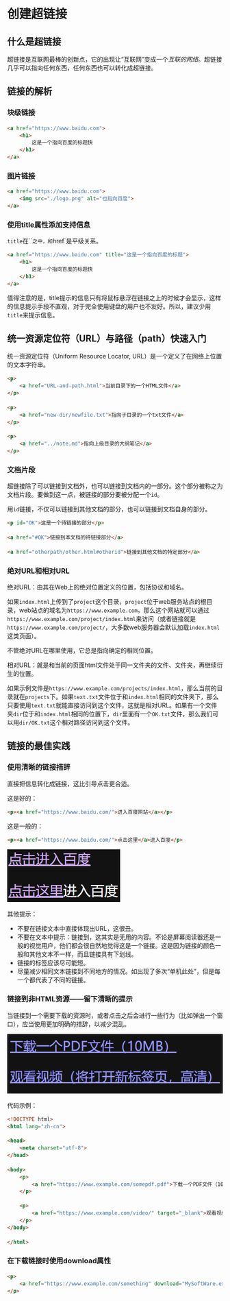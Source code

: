 # 创建超链接

## 什么是超链接

超链接是互联网最棒的创新点，它的出现让“互联网”变成一个*互联的网络*。超链接几乎可以指向任何东西，任何东西也可以转化成超链接。

## 链接的解析

### 块级链接

```html
<a href="https://www.baidu.com">
    <h1>
        这是一个指向百度的标题快
    </h1>
</a>
```

### 图片链接

```html
<a href="https://www.baidu.com">
    <img src="./logo.png" alt="也指向百度">
</a>
```

### 使用title属性添加支持信息

`title`在``<a>`之中，和`href`是平级关系。

```html
<a href="https://www.baidu.com" title="这是一个指向百度的标题">
    <h1>
        这是一个指向百度的标题快
    </h1>
</a>
```

值得注意的是，title提示的信息只有将鼠标悬浮在链接之上的时候才会显示，这样的信息提示手段不直观，对于完全使用键盘的用户也不友好。所以，建议少用`title`来提示信息。

## 统一资源定位符（URL）与路径（path）快速入门

统一资源定位符（Uniform Resource Locator, URL）是一个定义了在网络上位置的文本字符串。

```html
<p>
    <a href="URL-and-path.html">当前目录下的一个HTML文件</a>
</p>

<p>
    <a href="new-dir/newfile.txt">指向子目录的一个txt文件</a>
</p>

<p>
    <a href="../note.md">指向上级目录的大纲笔记</a>
</p>
```

### 文档片段

超链接除了可以链接到文档外，也可以链接到文档内的一部分。这个部分被称之为文档片段。要做到这一点，被链接的部分要被分配一个`id`。

用`id`链接，不仅可以链接到其他文档的部分，也可以链接到文档自身的部分。

```html
<p id="OK">这是一个待链接的部分</p>

<a href="#OK">链接到本文档的待链接部分</a>

<a href="otherpath/other.html#otherid">链接到其他文档的特定部分</a>
```

### 绝对URL和相对URL

绝对URL：由其在Web上的绝对位置定义的位置，包括协议和域名。

如果`index.html`上传到了`project`这个目录，`project`位于web服务站点的根目录，web站点的域名为`https://www.example.com`，那么这个网站就可以通过`https://www.example.com/project/index.html`来访问（或者链接就是`https://www.example.com/project/`，大多数web服务器会默认加载`index.html`这类页面）。

不管绝对URL在哪里使用，它总是指向确定的相同位置。

相对URL：就是和当前的页面html文件处于同一文件夹的文件、文件夹，再继续衍生的位置。

如果示例文件是`https://www.example.com/projects/index.html`，那么当前的目录就在`projects`下。如果`text.txt`文件位于和`index.html`相同的文件夹下，那么只要使用`text.txt`就能直接访问到这个文件，这就是相对URL。如果有一个文件夹`dir`位于和`index.html`相同的位置下，`dir`里面有一个`OK.txt`文件，那么我们可以用`dir/OK.txt`这个相对路径访问到这个文件。

## 链接的最佳实践

### 使用清晰的链接措辞

直接把信息转化成链接，这比引导点击更合适。

这是好的：

```html
<p><a href="https://www.baidu.com/">进入百度网站</a></p>
```
这是一般的：

```html
<p><a href="https://www.baidu.com/">点击这里</a>进入百度</p>
```

![alt text](image.png)

其他提示：

- 不要在链接文本中直接体现出URL，这很丑。
- 不要在文本中提示：链接到，这其实是无用的内容。不论是屏幕阅读器还是一般的视觉用户，他们都会很自然地觉得这是一个链接。这是因为链接的颜色一般和其他文本不一样，而且链接具有下划线。
- 链接的标签应该尽可能短。
- 尽量减少相同文本链接到不同地方的情况。如出现了多次“单机此处”，但是每一个都代表了不同的链接。

### 链接到非HTML资源——留下清晰的提示

当链接到一个需要下载的资源时，或者点击之后会进行一些行为（比如弹出一个窗口），应当使用更加明确的措辞，以减少混乱。

![alt text](image-1.png)

代码示例：

```html
<!DOCTYPE html>
<html lang="zh-cn">

<head>
    <meta charset="utf-8">
</head>

<body>
    <p>
        <a href="https://www.example.com/somepdf.pdf">下载一个PDF文件（10MB）</a>
    </p>

    <p>
        <a href="https://www.example.com/video/" target="_blank">观看视频（将打开新标签页，高清）</a>
    </p>
</body>

</html>
```

### 在下载链接时使用download属性

```html
<p>
    <a href="https://www.example.com/something" download="MySoftWare.exe">下载我的软件（中文版，64位）</a>
</p>
```